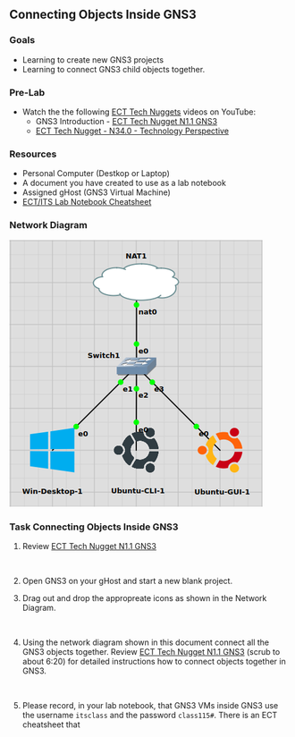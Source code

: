 ## Connecting Objects Inside GNS3

### Goals
- Learning to create new GNS3 projects
- Learning to connect GNS3 child objects together.

### Pre-Lab
- Watch the the following [ECT Tech Nuggets](https://www.youtube.com/@ecttechnuggets9126/featured) videos on YouTube:
    - GNS3 Introduction - [ECT Tech Nugget N1.1 GNS3](https://www.youtube.com/watch?v=w5qsM3LhpQI)
    - [ECT Tech Nugget - N34.0 - Technology Perspective](https://youtu.be/ixrzbdUu8yQ)

### Resources

- Personal Computer (Destkop or Laptop)
- A document you have created to use as a lab notebook
- Assigned gHost (GNS3 Virtual Machine)
- [ECT/ITS Lab Notebook Cheatsheet](https://github.com/OHIO-ECT/Lab-Notebook-Cheat-Sheet)

### Network Diagram

![](./images/lab1-pic2-1.png)


### Task Connecting Objects Inside GNS3

1. Review [ECT Tech Nugget N1.1 GNS3](https://www.youtube.com/watch?v=w5qsM3LhpQI)
<br>

2. Open GNS3 on your gHost and start a new blank project.

3. Drag out and drop the appropreate icons as shown in the Network Diagram.
<br>

4.  Using the network diagram shown in this document connect all the GNS3 objects together. Review [ECT Tech Nugget N1.1 GNS3](https://www.youtube.com/watch?v=w5qsM3LhpQI) (scrub to about 6:20) for detailed instructions how to connect objects together in GNS3.
<br>

5. Please record, in your lab notebook, that GNS3 VMs inside GNS3 use the username `itsclass` and the password `class115#`. There is an ECT cheatsheet that 